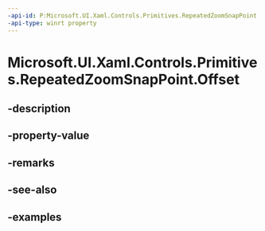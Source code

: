 ```yaml
---
-api-id: P:Microsoft.UI.Xaml.Controls.Primitives.RepeatedZoomSnapPoint.Offset
-api-type: winrt property
---
```


# Microsoft.UI.Xaml.Controls.Primitives.RepeatedZoomSnapPoint.Offset

<!--
public double Offset { get; }
-->


## -description

## -property-value

## -remarks

## -see-also

## -examples


